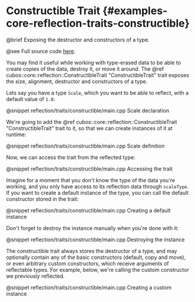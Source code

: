 # Constructible Trait {#examples-core-reflection-traits-constructible}

@brief Exposing the destructor and constructors of a type.

@see Full source code [here](https://github.com/GameDevTecnico/cubos/tree/main/core/samples/reflection/traits/constructible).

You may find it useful while working with type-erased data to be able to create
copies of the data, destroy it, or move it around. The
@ref cubos::core::reflection::ConstructibleTrait "ConstructibleTrait" trait
exposes the size, alignment, destructor and constructors of a type.

Lets say you have a type `Scale`, which you want to be able to reflect, with a
default value of `1.0`:

@snippet reflection/traits/constructible/main.cpp Scale declaration

We're going to add the @ref cubos::core::reflection::ConstructibleTrait
"ConstructibleTrait" trait to it, so that we can create instances of it at
runtime:

@snippet reflection/traits/constructible/main.cpp Scale definition

Now, we can access the trait from the reflected type:

@snippet reflection/traits/constructible/main.cpp Accessing the trait

Imagine for a moment that you don't know the type of the data you're working,
and you only have access to its reflection data through `scaleType`. If you
want to create a default instance of the type, you can call the default
constructor stored in the trait:

@snippet reflection/traits/constructible/main.cpp Creating a default instance

Don't forget to destroy the instance manually when you're done with it:

@snippet reflection/traits/constructible/main.cpp Destroying the instance

The constructible trait always stores the destructor of a type, and may
optionally contain any of the basic constructors (default, copy and move), or
even arbitrary custom constructors, which receive arguments of reflectable
types. For example, below, we're calling the custom constructor we previously
reflected.

@snippet reflection/traits/constructible/main.cpp Creating a custom instance
